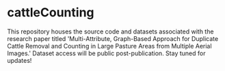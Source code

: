 # cattleCounting
This repository houses the source code and datasets associated with the research paper titled 'Multi-Attribute, Graph-Based Approach for Duplicate Cattle Removal and Counting in Large Pasture Areas from Multiple Aerial Images.' Dataset access will be public post-publication. Stay tuned for updates!
